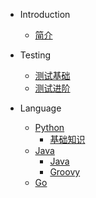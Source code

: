 <!-- TestingBlog侧边栏 -->

* Introduction
  * [简介](README.md)

* Testing
  * [测试基础]()
  * [测试进阶]()
* Language
  * [Python](python/README.md)
    * [基础知识](python/base.md)
  * [Java](java/README.md)
    * [Java](java/java/README.md)
    * [Groovy](java/groovy/README.md)
  * [Go](golang/README.md)